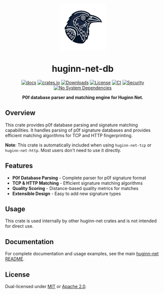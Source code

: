 <div align="center">
  <img src="https://raw.githubusercontent.com/biandratti/huginn-net/master/huginn-net.png" alt="Huginn Net Logo" width="150"/>
  
  # huginn-net-db

  [![docs](https://docs.rs/huginn-net-db/badge.svg)](https://docs.rs/huginn-net-db)
  [![crates.io](https://img.shields.io/crates/v/huginn-net-db.svg)](https://crates.io/crates/huginn-net-db)
  [![Downloads](https://img.shields.io/crates/d/huginn-net-db.svg)](https://crates.io/crates/huginn-net-db)
  [![License](https://img.shields.io/badge/license-MIT%2FApache--2.0-blue.svg)](https://github.com/biandratti/huginn-net#license)
  [![CI](https://github.com/biandratti/huginn-net/actions/workflows/ci.yml/badge.svg?branch=master)](#ci)
  [![Security](https://github.com/biandratti/huginn-net/actions/workflows/audit.yml/badge.svg?branch=master)](#security)
  [![No System Dependencies](https://img.shields.io/badge/system%20deps-none-brightgreen.svg)](https://deps.rs/repo/github/biandratti/huginn-net)

  **P0f database parser and matching engine for Huginn Net.**
</div>

## Overview

This crate provides p0f database parsing and signature matching capabilities. It handles parsing of p0f signature databases and provides efficient matching algorithms for TCP and HTTP fingerprinting.

**Note**: This crate is automatically included when using `huginn-net-tcp` or `huginn-net-http`. Most users don't need to use it directly.

## Features

- **P0f Database Parsing** - Complete parser for p0f signature format
- **TCP & HTTP Matching** - Efficient signature matching algorithms  
- **Quality Scoring** - Distance-based quality metrics for matches
- **Extensible Design** - Easy to add new signature types

## Usage

This crate is used internally by other huginn-net crates and is not intended for direct use.

## Documentation

For complete documentation and usage examples, see the main [huginn-net README](https://github.com/biandratti/huginn-net#readme).

## License

Dual-licensed under [MIT](https://github.com/biandratti/huginn-net/blob/master/LICENSE-MIT) or [Apache 2.0](https://github.com/biandratti/huginn-net/blob/master/LICENSE-APACHE).